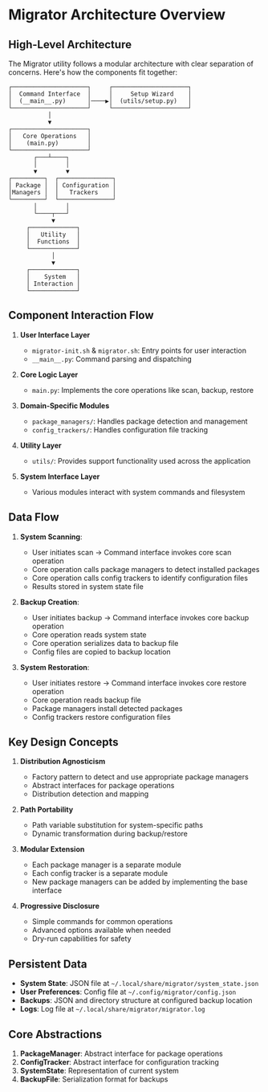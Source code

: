 # Migrator Architecture Overview

## High-Level Architecture

The Migrator utility follows a modular architecture with clear separation of concerns. Here's how the components fit together:

```
┌─────────────────────┐     ┌─────────────────────┐
│  Command Interface  │     │     Setup Wizard    │
│  (__main__.py)      │────▶│  (utils/setup.py)   │
└─────────────────────┘     └─────────────────────┘
           │
           ▼
┌─────────────────────┐
│   Core Operations   │
│    (main.py)        │
└─────────────────────┘
       ┌───┴────┐
       │        │
       ▼        ▼
┌─────────┐  ┌───────────────┐
│ Package │  │ Configuration │
│Managers │  │   Trackers    │
└─────────┘  └───────────────┘
       │        │
       └────┬───┘
            ▼
     ┌─────────────┐
     │   Utility   │
     │  Functions  │
     └─────────────┘
            │
            ▼
     ┌─────────────┐
     │    System   │
     │ Interaction │
     └─────────────┘
```

## Component Interaction Flow

1. **User Interface Layer**
   - `migrator-init.sh` & `migrator.sh`: Entry points for user interaction
   - `__main__.py`: Command parsing and dispatching

2. **Core Logic Layer**
   - `main.py`: Implements the core operations like scan, backup, restore
   
3. **Domain-Specific Modules**
   - `package_managers/`: Handles package detection and management
   - `config_trackers/`: Handles configuration file tracking
   
4. **Utility Layer**
   - `utils/`: Provides support functionality used across the application

5. **System Interface Layer**
   - Various modules interact with system commands and filesystem

## Data Flow

1. **System Scanning**:
   - User initiates scan → Command interface invokes core scan operation
   - Core operation calls package managers to detect installed packages
   - Core operation calls config trackers to identify configuration files
   - Results stored in system state file

2. **Backup Creation**:
   - User initiates backup → Command interface invokes core backup operation
   - Core operation reads system state
   - Core operation serializes data to backup file
   - Config files are copied to backup location

3. **System Restoration**:
   - User initiates restore → Command interface invokes core restore operation
   - Core operation reads backup file
   - Package managers install detected packages
   - Config trackers restore configuration files

## Key Design Concepts

1. **Distribution Agnosticism**
   - Factory pattern to detect and use appropriate package managers
   - Abstract interfaces for package operations
   - Distribution detection and mapping

2. **Path Portability**
   - Path variable substitution for system-specific paths
   - Dynamic transformation during backup/restore

3. **Modular Extension**
   - Each package manager is a separate module
   - Each config tracker is a separate module
   - New package managers can be added by implementing the base interface

4. **Progressive Disclosure**
   - Simple commands for common operations
   - Advanced options available when needed
   - Dry-run capabilities for safety

## Persistent Data

- **System State**: JSON file at `~/.local/share/migrator/system_state.json`
- **User Preferences**: Config file at `~/.config/migrator/config.json`
- **Backups**: JSON and directory structure at configured backup location
- **Logs**: Log file at `~/.local/share/migrator/migrator.log`

## Core Abstractions

1. **PackageManager**: Abstract interface for package operations
2. **ConfigTracker**: Abstract interface for configuration tracking
3. **SystemState**: Representation of current system
4. **BackupFile**: Serialization format for backups 